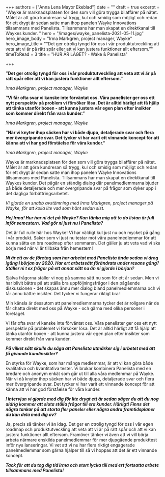 +++
authors = ["Anna Lena Mayor Ekeblad"]
date = ""
draft = true
excerpt = "Wayke är marknadsplatsen för den som vill göra trygga bilaffärer på nätet. Målet är att göra kundresan så trygg, kul och smidig som möjligt och redan för ett drygt år sedan satte man ihop panelen Wayke Innovations tillsammans med Panelista. Tillsammans har man skapat en direktkanal till Waykes kunder. "
hero = "/images/wayke_panelista-2021-05-11.jpg"
hero_image_body = "Irma Markgren, project manager, Wayke"
hero_image_title = "”Det ger otrolig tyngd för oss i vår produktutveckling att veta att vi är på rätt spår eller att vi kan justera funktioner allt eftersom.”"
timeToRead = 3
title = "HUR ÄR LÄGET? - Wake & Panelista"

+++

  
**”Det ger otrolig tyngd för oss i vår produktutveckling att veta att vi är på rätt spår eller att vi kan justera funktioner allt eftersom.”**

_Irma Markgren, project manager, Wayke_

**”Vi får ofta svar vi kanske inte förväntat oss. Våra panelister ger oss ett nytt perspektiv på problem vi försöker lösa. Det är alltid härligt att få hjälp att tänka utanför boxen - att kunna justera vår egen plan efter insikter som kommer direkt från vara kunder.”**

_Irma Markgren, project manager, Wayke_

**”När vi knyter ihop säcken har vi både djupa, detaljerade svar och flera mer övergripande svar. Det tycker vi har varit ett vinnande koncept för att känna att vi har god förståelse för våra kunder.”**

_Irma Markgren, project manager, Wayke_

  
  
Wayke är marknadsplatsen för den som vill göra trygga bilaffärer på nätet. Målet är att göra kundresan så trygg, kul och smidig som möjligt och redan för ett drygt år sedan satte man ihop panelen Wayke Innovations tillsammans med Panelista. Tillsammans har man skapat en direktkanal till Waykes kunder. Det pågår en ständig dialog där panelmedlemmarna bjuder på både detaljerade och mer övergripande svar på frågor som dyker upp i det dagliga förbättringsarbetet.

_Vi gjorde en snabb avstämning med Irma Markgren, project manager på Wayke, för att kolla lite vad som hänt sedan sist._

**_Hej Irma! Hur har ni det på Wayke? Kan tänka mig att to do listan är full inför semestern. Vad gör ni just nu i Panelista?_**

Det är full rulle här hos Wayke! Vi har väldigt kul just nu och mycket på gång i vår produkt. Saker som vi just nu testar mot våra panelmedlemmar för att kunna sätta en bra roadmap efter sommaren. Det gäller ju att veta vad vi ska börja med när vi är tillbaka från hemestern!

**_Ni är ett av de företag som har arbetat med Panelista ända sedan vi drog igång i början av 2020. Har ert arbetssätt förändrats under resans gång? Ställer ni t ex frågor på ett annat sätt nu än ni gjorde i början?_**

Själva frågorna ställer vi nog på samma sätt nu som för ett år sedan. Men vi har blivit bättre på att ställa bra uppföljningsfrågor i den pågående diskussionen - det skapas ännu mer dialog bland panelmedlemmarna och vi får ännu bättre insikter. Det tycker vi fungerar riktigt bra!

Min känsla är dessutom att panelmedlemmarna tycker det är roligare när de får chatta direkt med oss på Wayke - och gärna med olika personer i företaget.

Vi får ofta svar vi kanske inte förväntat oss. Våra panelister ger oss ett nytt perspektiv på problemet vi försöker lösa. Det är alltid härligt att få hjälp att tänka utanför boxen - att kunna justera vår egen plan efter insikter som kommer direkt från vara kunder.

**_På vilket sätt skulle du säga att Panelista utmärker sig i arbetet med att få givande kundinsikter?_**

En styrka för Wayke, som har många medlemmar, är att vi kan göra både kvalitativa och kvantitativa tester. Vi brukar kombinera Panelista med en bredare och anonym enkät som går ut till alla våra medlemmar på Wayke. När vi då knyter ihop säcken har vi både djupa, detaljerade svar och flera mer övergripande svar. Det tycker vi har varit ett vinnande koncept för att känna att vi har god förståelse för våra kunder.

**_I intervjun vi gjorde med dig för lite drygt ett år sedan säger du att du nog aldrig kommer att sluta ställa frågor till era kunder. Härligt! Finns det några tankar på att starta fler paneler eller några andra framtidsplaner du kan dela med dig av?_**

Ja, precis så tänker vi än idag. Det ger en otrolig tyngd för oss i vår egen roadmap och produktutveckling att veta att vi är på rätt spår och att vi kan justera funktioner allt eftersom. Framöver tänker vi även att vi vill börja arbeta närmare enskilda panelmedlemmar för mer djupgående produkttest inför nya lanseringar. Vi vet att vi nu har flera riktigt engagerade panelmedlemmar som gärna hjälper till så vi hoppas att det är ett vinnande koncept.

**_Tack för att du tog dig tid Irma och stort lycka till med ert fortsatta arbete tillsammans med Panelista!_**